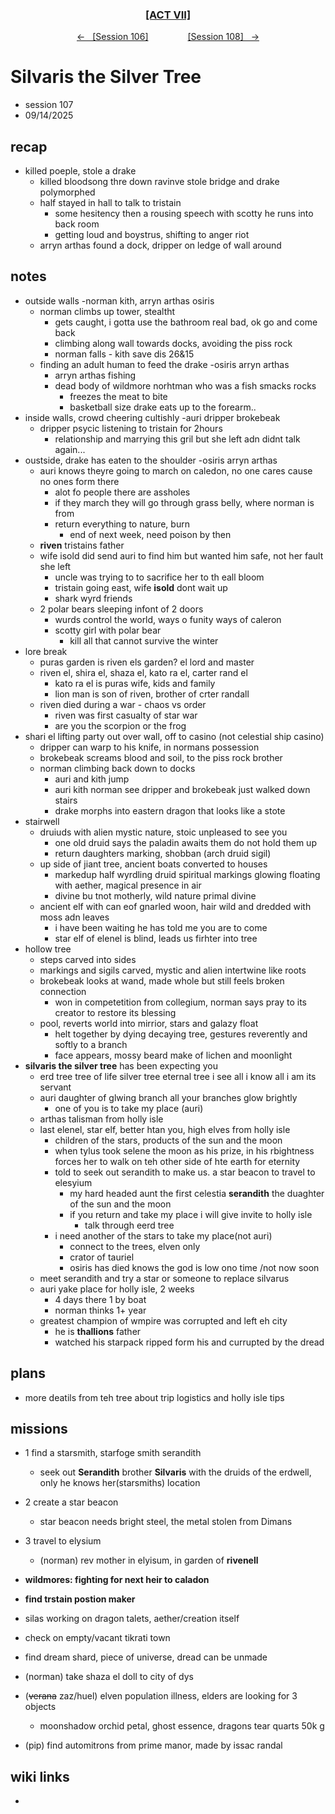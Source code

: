 
<div align="center">
  <h3 align="center"><a href="https://github.com/h-griffin/dnd-notes/blob/main/grimmhaus/act-VII" >[ACT VII]</a></h3>
  <p align="center">
    <a href="https://github.com/h-griffin/dnd-notes/blob/main/grimmhaus/act-VII/25-09-07.md" >&larr; &nbsp; [Session 106]</a>
    &nbsp;&nbsp;&nbsp;&nbsp;&nbsp;&nbsp;&nbsp;&nbsp;&nbsp;&nbsp;&nbsp;&nbsp;&nbsp;&nbsp;
    <a href="https://github.com/h-griffin/dnd-notes/blob/main/grimmhaus/act-VII/25-09-21.md" >[Session 108] &nbsp; &rarr;</a>
  </p>
</div>

# Silvaris the Silver Tree
- session 107
- 09/14/2025

## recap
- killed poeple, stole a drake
    - killed bloodsong thre down ravinve stole bridge and drake polymorphed
    - half stayed in hall to talk to tristain
        - some hesitency then a rousing speech with scotty he runs into back room
        - getting loud and boystrus, shifting to anger riot
    - arryn arthas found a dock, dripper on ledge of wall around

## notes
- outside walls -norman kith, arryn arthas osiris
    - norman climbs up tower, stealtht
        - gets caught, i gotta use the bathroom real bad, ok go and come back
        - climbing along wall towards docks, avoiding the piss rock
        - norman falls - kith save dis 26&15
    - finding an adult human to feed the drake -osiris arryn arthas
        - arryn arthas fishing
        - dead body of wildmore norhtman who was a fish smacks rocks
            - freezes the meat to bite
            - basketball size drake eats up to the forearm..
- inside walls, crowd cheering cultishly -auri dripper brokebeak
    - dripper psycic listening to tristain for 2hours
        - relationship and marrying this gril but she left adn didnt talk again...
- oustside, drake has eaten to the shoulder -osiris arryn arthas
    - auri knows theyre going to march on caledon, no one cares cause no ones form there
        - alot fo people there are assholes
        - if they march they will go through grass belly, where norman is from
        - return everything to nature, burn
            - end of next week, need poison by then
    - **riven** tristains father
    -  wife isold did send auri to find him but wanted him safe, not her fault she left
        - uncle was trying to to sacrifice her to th eall bloom
        - tristain going east, wife **isold** dont wait up
        - shark wyrd friends
    - 2 polar bears sleeping infont of 2 doors
        - wurds control the world, ways o funity ways of caleron
        - scotty girl with polar bear
            - kill all that cannot survive the winter
- lore break
    - puras garden is riven els garden? el lord and master
    - riven el, shira el, shaza el, kato ra el, carter rand el
        - kato ra el is puras wife, kids and family
        - lion man is son of riven, brother of crter randall
    - riven died during a war - chaos vs order
        - riven was first casualty of star war
        - are you the scorpion or the frog
- shari el lifting party out over wall, off to casino (not celestial ship casino)
    - dripper can warp to his knife, in normans possession
    - brokebeak screams blood and soil, to the piss rock brother
    - norman climbing back down to docks
        - auri and kith jump
        - auri kith norman see dripper and brokebeak just walked down stairs
        - drake morphs into eastern dragon that looks like a stote
- stairwell
    - druiuds with alien mystic nature, stoic unpleased to see you
        - one old druid says the paladin awaits them do not hold them up
        - return daughters marking, shobban (arch druid sigil)
    - up side of jiant tree, ancient boats converted to houses
        - markedup half wyrdling druid spiritual markings glowing floating with aether, magical presence in air
        - divine bu tnot motherly, wild nature primal divine
    - ancient elf with can eof gnarled woon, hair wild and dredded with moss adn leaves
        - i have been waiting he has told me you are to come
        - star elf of elenel is blind, leads us firhter into tree
- hollow tree
    - steps carved into sides
    - markings and sigils carved, mystic and alien intertwine like roots
    - brokebeak looks at wand, made whole but still feels broken connection
        - won in competetition from collegium, norman says pray to its creator to restore its blessing
    - pool, reverts world into mirrior, stars and galazy float
        - helt together by dying decaying tree, gestures reverently and softly to a branch
        - face appears, mossy beard make of lichen and moonlight
- **silvaris the silver tree** has been expecting you
    - erd tree tree of life silver tree eternal tree i see all i know all i am its servant
    - auri daughter of glwing branch all your branches glow brightly
        - one of you is to take my place (auri)
    - arthas talisman from holly isle
    - last elenel, star elf, better htan you, high elves from holly isle
        - children of the stars, products of the sun and the moon
        - when tylus took selene the moon as his prize, in his rbightness forces her to walk on teh other side of hte earth for eternity
        - told to seek out serandith to make us. a star beacon to travel to elesyium
            - my hard headed aunt the first celestia **serandith** the duaghter of the sun and the moon
            - if you return and take my place i will give invite to holly isle
                - talk through eerd tree
        - i need another of the stars to take my place(not auri)
            - connect to the trees, elven only
            - crator of tauriel
            - osiris has died knows the god is low ono time /not now soon
    - meet serandith and try a star or someone to replace silvarus
    - auri yake place for holly isle, 2 weeks
        - 4 days there 1 by boat
        - norman thinks 1+ year
    - greatest champion of wmpire was corrupted and left eh city
        - he is **thallions** father
        - watched his starpack ripped form his and currupted by the dread

## plans
- more deatils from teh tree about trip logistics and holly isle tips

## missions
- 1 find a starsmith, starfoge smith serandith
    - seek out **Serandith** brother **Silvaris** with the druids of the erdwell, only he knows her(starsmiths) location
- 2 create a star beacon
    - star beacon needs bright steel, the metal stolen from Dimans
- 3 travel to elysium
    - (norman) rev mother in elyisum, in garden of **rivenell**
- **wildmores: fighting for next heir to caladon**
- **find trstain postion maker**
- silas working on dragon talets, aether/creation itself

- check on empty/vacant tikrati town
- find dream shard, piece of universe, dread can be unmade
- (norman) take shaza el doll to city of dys
- (~~verana~~ zaz/huel) elven population illness, elders are looking for 3 objects
    - moonshadow orchid petal, ghost essence, dragons tear quarts 50k g
- (pip) find automitrons from prime manor, made by issac randal

## wiki links
-  
